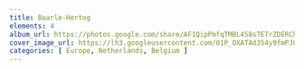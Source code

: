 ```yaml
---
title: Baarle-Hertog
elements: 4
album_url: https://photos.google.com/share/AF1QipPmfqTMBL458s7ETrZDERChHcGzGAUKnHs7otUH086Kde9-2ky_tCTF8tHYBPXE8Q?key=YW9aTkhqU29FR24wNWZoNW1pWV83aWk3a2VESGRB
cover_image_url: https://lh3.googleusercontent.com/01P_OXATAd354y9fmPJGS0VC97BRdXeqS50FfBhtKCA6-widGHpZd3Dk7-jJ4K5p-Glp5f6ChyJ4YFmS2Hpj3JfMw2ndDIEX7xe7ZQE6bHToNZEHPJCjNjRomtv26P3ybd_tNYio1LSl0zLtBsDUbSm-If9JLyYRhYGYVdFxRk5zF62J5aUwqZaeKellFFwJ2-qyuMjLRqvP60wFGTm8R8m5ha8FdAev4duj_lcZwlTX917lY8JpvkVSk7H6GfqKAJWV5D4XJKUGVEBFv4uGNCzbvI7bAtUu4F412sUnO2n3O8fZtQvMZTgTGivRhSi_MOZSaBi-Kuo46EvjFwH9eo0-jxX9rusP6eh1srFsslA1HNd9oF-6qm7HotHdPhQ9yeMRyS8ImQ8Ief958kZDGeMgVAcboutVQlM8CCLXRUmSKcKUP4O5WzcdpMrQAIhWE-0nKLUcj-rq-PsqpNGl505zzhcORpGyooo-dwfzRSMkbLBXNu9qbFMGlO7-jlT3kP9Byt1LZh436UzaDjwfByb695RSu7G2WwWby7X6h9OzcMj56UlzvCNPpUERXcesUDkhBytW-LlPrfrCET_kW2MEJmBuDLw8o-ZnV161t30p6Uvdxgqa1VbArB9aBhxWrfDBapAyN8mNEPF60-tVbP9qx-d7rIszq0nyKuwRJU8OIZcg_0MBzEuZ=s218-p-k-no
categories: [ Europe, Netherlands, Belgium ]
---
```

